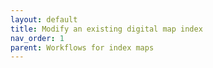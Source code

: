 ```yaml
---
layout: default
title: Modify an existing digital map index
nav_order: 1
parent: Workflows for index maps
---
```

